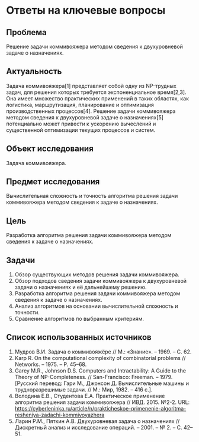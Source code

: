 # Ответы на ключевые вопросы

## Проблема
Решение задачи коммивояжера методом сведения к двухуровневой задаче о назначениях.

## Актуальность
Задача коммивояжера[1] представляет собой одну из NP-трудных задач, для решения которых требуется экспоненциальное время[2,3]. Она имеет множество практических применений в таких областях, как логистика, маршрутизация, планирование и оптимизация производственных процессов[4]. Решение задачи коммивояжера методом сведения к двухуровневой задаче о назначениях[5] потенциально может привести к ускорению вычеслений и существенной оптимизации текущих процессов и систем.

## Объект исследования
Задача коммивояжера.

## Предмет исследования
Вычислительная сложность и точность алгоритма решения задачи коммивояжера методом сведения к задаче о назначениях.

## Цель
Разработка алгоритма решения задачи коммивояжера методом сведения к задаче о назначениях.

## Задачи
1. Обзор существующих методов решения задачи коммивояжера.
2. Обзор подходов сведения задачи коммивояжера к двухуровневой задачи о назначениях и её дальнейшему решению.
3. Разработка алгоритма решения задачи коммивояжера методом сведения к задаче о назначениях.
4. Анализ алгоритмов на основании вычислительной сложность и точности.
5. Сравнение алгоритмов по выбранным критериям.

## Список использованных источников 
1. Мудров В.И. Задача о коммивояжёре // М.: «Знание». – 1969. – С. 62.
2. Karp R. On the computational complexity of combinatorial problems // Networks. – 1975. – P. 45–68.
3. Garey М.R., Johnson D.S. Computers and Intractability: A Guide to the Theory of NP-Completeness. // San-Francisco: Freeman. – 1979. [Русский перевод: Гэри М., Джонсон Д. Вычислительные машины и трудноразрешимые задачи. // М.: Мир, 1982. – 416 с.].
4. Володина Е.В., Студентова Е.А. Практическое применение алгоритма решения задачи коммивояжера // ИВД. 2015. №2-2. URL: https://cyberleninka.ru/article/n/prakticheskoe-primenenie-algoritma-resheniya-zadachi-kommivoyazhera
5. Ларин Р.М., Пяткин А.В. Двухуровневая задача о назначениях // Дискретный анализ и исследование операций. – 2001. – № 2. – С. 42–51.
